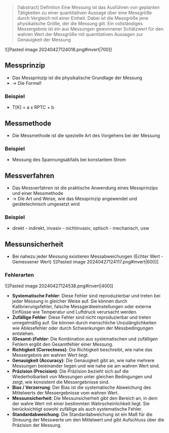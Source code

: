 > [!abstract] Definition
> Eine Messung ist das Ausführen von geplanten Tätigkeiten zu einer quantitativen Aussage über eine Messgröße durch Vergleich mit einer Einheit. Dabei ist die Messgröße jene physikalische Größe, der die Messung gilt. Ein vollständiges Messergebnis ist ein aus Messungen gewonnener Schätzwert für den wahren Wert der Messgröße mit quantitativen Aussagen zur Genauigkeit der Messung 

![[Pasted image 20240427124018.png#invert|700]]
## Messprinzip
- Das Messprinzip ist die physikalische Grundlage der Messung
- -> Die Formel!
### Beispiel
- T[K] = a x RPTC + b
## Messmethode
- Die Messmethode ist die spezielle Art des Vorgehens bei der Messung
### Beispiel
- Messung des Spannungsabfalls bei konstantem Strom
## Messverfahren
- Das Messverfahren ist die praktische Anwendung eines Messprinzips und einer Messmethode
- -> Die Art und Weise, wie das Messprinzip angewendet und gerätetechnisch umgesetzt wird
### Beispiel
- direkt - indirekt, invasiv - nichtinvasiv, optisch - mechanisch, usw

## Messunsicherheit
- Bei nahezu jeder Messung existieren Messabweichungen (Echter Wert - Gemessener Wert)
![[Pasted image 20240427124117.png#invert|600]]
### Fehlerarten
![[Pasted image 20240427124538.png#invert|400]]
- **Systematische Fehler**: Diese Fehler sind reproduzierbar und treten bei jeder Messung in gleicher Weise auf. Sie können durch Kalibrierungsfehler, falsche Messgeräteeinstellungen oder externe Einflüsse wie Temperatur und Luftdruck verursacht werden.
- **Zufällige Fehler**: Diese Fehler sind nicht reproduzierbar und treten unregelmäßig auf. Sie können durch menschliche Unzulänglichkeiten wie Ablesefehler oder durch Schwankungen der Messbedingungen entstehen.
- **(Gesamt-)Fehler**: Die Kombination aus systematischen und zufälligen Fehlern ergibt den Gesamtfehler einer Messung.
- **Richtigkeit (Correctness)**: Die Richtigkeit beschreibt, wie nahe das Messergebnis am wahren Wert liegt.
- **Genauigkeit (Accuracy)**: Die Genauigkeit gibt an, wie nahe mehrere Messungen beieinander liegen und wie nahe sie am wahren Wert sind.
- **Präzision (Precision)**: Die Präzision bezieht sich auf die Wiederholbarkeit von Messungen unter gleichen Bedingungen und zeigt, wie konsistent die Messergebnisse sind.
- **Bias / Verzerrung**: Der Bias ist die systematische Abweichung des Mittelwerts der Messergebnisse vom wahren Wert.
- **Messunsicherheit**: Die Messunsicherheit gibt den Bereich an, in dem der wahre Wert mit einer bestimmten Wahrscheinlichkeit liegt. Sie berücksichtigt sowohl zufällige als auch systematische Fehler.
- **Standardabweichung**: Die Standardabweichung ist ein Maß für die Streuung der Messwerte um den Mittelwert und gibt Aufschluss über die Präzision der Messung.